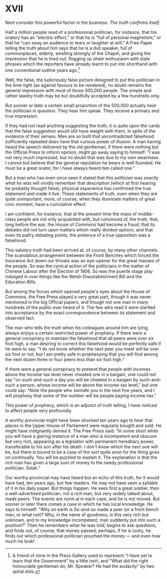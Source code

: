 # XVII

Next consider this powerful factor in the business. *The truth confirms itself.*

Half a million people read of a professional politician, for instance, that his oratory has an "electric effect," or that he is "full of personal magnetism," or that he "can sway an audience to tears or laughter at will." A Free Paper telling the truth about him says that he is a dull speaker, full of commonplaces, elderly, smelling strongly of the Chapel, and giving the impression that he is tired out; flogging up sham enthusiasm with stale phrases which the reporters have already learnt to put into shorthand with one conventional outline years ago.[^1]

[^1]: A friend of mine in the Press Gallery used to represent "I have yet to learn that the Government" by a little twirl, and "What did the right honourable gentleman do, Mr. Speaker? He had the audacity" by two spiral dots.

Well, the false, the ludicrously false picture designed to put this politician in the lime-light (as against favours to be rendered), no doubt remains the general impression with most of those 500,000 people. The simple and rather tawdry truth may be but doubtfully accepted by a few hundreds only.

But sooner or later a certain small proportion of the 500,000 actually *hear* the politician in question. They hear him speak. They receive a primary and true impression.

If they had not read anything suggesting the truth, it is quite upon the cards that the false suggestion would still have weight with them, In spite of the evidence of their senses. Men are so built that uncontradicted falsehood sufficiently repeated does have that curious power of illusion. A man having heard the speech delivered by the old gentleman, if there were nothing but the Official Press to inform opinion, might go away saying to himself: "I was not very much impressed, but no doubt that was due to my own weariness. I cannot but believe that the general reputation he bears is well founded. He must be a great orator, for I have always heard him called one."

But a man who has even once seen it stated that this politician was *exactly what he was* will vividly remember that description (which at first hearing he probably thought false); physical experience has confirmed the true statement and made it live. These statements of truth, even when they are quite unimportant, more, of course, when they illuminate matters of great civic moment, have a cumulative effect.

I am confident, for instance, that at the present time the mass of middle-class people are not only acquainted with, but convinced of, the truth, that, long before the war, the House of Commons had become a fraud; that its debates did not turn upon matters which really divided opinion, and that even its paltry debating points, the pretence of a true opposition was a falsehood.

This salutary truth had been arrived at, of course, by many other channels. The scandalous arrangement between the Front Benches which forced the Insurance Act down our throats was an eye-opener for the great masses of the people. So was the cynical action of the politicians in the matter of Chinese Labour after the Election of 1906. So was the puerile stage play indulged in over things like the Welsh Disestablishment Bill and the Education Bills.

But among the forces which opened people's eyes about the House of Commons, the Free Press played a very great part, though it was never mentioned in the big Official papers, and though not one man in many hundreds of the public ever heard of it. The few who read it were startled into acceptance by the exact correspondence between its statement and observed fact.

The man who tells the truth when his colleagues around him are lying, always enjoys a certain restricted power of prophecy. If there were a general conspiracy to maintain the falsehood that all peers were over six foot high, a man desiring to correct this falsehood would be perfectly safe if he were to say: "I do not know whether the next peer you meet will be over six foot or not, but I am pretty safe in prophesying that you will find among the next dozen three or four peers less than six foot high."

If there were a general conspiracy to pretend that people with incomes above the income-tax level never cheated one in a bargain, one could not say "on such-and-such a day you will be cheated in a bargain by such-and-such a person, whose income will be above the income-tax level," but one could say: "Note the people who swindle you in the next five years, and I will prophesy that some of the number will be people paying income-tax."

This power of prophecy, which is an adjunct of truth telling, I have noticed to affect people very profoundly.

A worthy provincial might have been shocked ten years ago to hear that places in the Upper House of Parliament were regularly bought and sold. He might have indignantly denied it. The Free Press said: "In some short while you will have a glaring instance of a man who is incompetent and obscure but very rich, appearing as a legislator with permanent hereditary power, transferable to his son after his death. I don't know which the next one will be, but there is bound to be a case of the sort quite soon for the thing goes on continually. You will be puzzled to explain it. The explanation is that the rich man has given a large sum of money to the needy professional politician. Selah."

Our worthy provincial may have heard but an echo of this truth, for it would have had, ten years ago, but few readers. He may not have seen a syllable of it in his daily paper. But things happen. He sees first a great soldier, then a well-advertised politician, not a rich man, but very widely talked about, made peers. The events are norm.al in each case, and he is not moved. But sooner or later there comes a case in which he has local knowledge. He says to himself: "Why on earth is So-and-so made a peer (or a front bench man, or what not)? Why, in the name of goodness, is this very rich but unknown, and to my knowledge incompetent, man suddenly put into such a position?" Then he remembers what he was told, begins to ask questions, and finds out, of course, that money passed; perhaps, if he is lucky, he finds out which professional politician pouched the money — and even how much he took!
